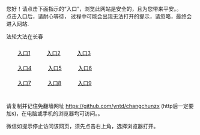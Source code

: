 您好！请点击下面指示的“入口”，浏览此网站是安全的，且为您带来平安。。 <br/>
点击入口后，请耐心等待， 过程中可能会出现无法打开的提示，请忽略，最终会进入网站. </br>

法轮大法在长春<br/>
<div style="padding:10px"><a style="margin:20px" target="_blank" href="https://d5auh3qdc6mny.cloudfront.net/2Qpsp?xgaxsq" id="ccLink1" rel="nofollow">入口1</a> <a target="_blank" style="margin:20px" href="https://d190ol591l2g06.cloudfront.net/2Qpsp?prxpexka" id="ccLink2" rel="nofollow">入口2</a> <a style="margin:20px" target="_blank" href="https://d2at6jqf8el0ho.cloudfront.net/2Qpsp?ihyvpaiz" id="ccLink3" rel="nofollow">入口3</a></div>

<div style="padding:10px" ><a style="margin:20px" target="_blank" href="https://d5auh3qdc6mny.cloudfront.net/2Qpsp?xgaxsq" id="ccLink4" rel="nofollow">入口4</a> <a style="margin:20px" href="https://d190ol591l2g06.cloudfront.net/2Qpsp?prxpexka" target="_blank" id="ccLink5" rel="nofollow">入口5</a> <a style="margin:20px" href="https://d2at6jqf8el0ho.cloudfront.net/2Qpsp?ihyvpaiz" target="_blank" id="ccLink6" rel="nofollow">入口6</a></div>

<div style="padding:10px"><a style="margin:20px" target="_blank" href="https://d5auh3qdc6mny.cloudfront.net/2Qpsp?xgaxsq" id="ccLink7" rel="nofollow">入口7</a> <a style="margin:20px" href="https://d190ol591l2g06.cloudfront.net/2Qpsp?prxpexka" target="_blank" id="ccLink8" rel="nofollow">入口8</a> <a style="margin:20px" target="_blank" href="https://d2at6jqf8el0ho.cloudfront.net/2Qpsp?ihyvpaiz" id="ccLink9" rel="nofollow">入口9</a></div>

<br/>



请复制并记住免翻墙网址 https://github.com/yntd/changchunzx (http后一定要加s)，在电脑或手机的浏览器均可访问。。<br/>

微信如提示停止访问该网页，须先点击右上角，选择浏览器打开。
